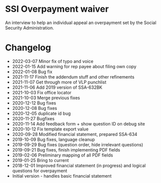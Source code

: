 # SSI Overpayment waiver

An interview to help an individual appeal an overpayment set by the Social
Security Administration.

# Changelog
* 2022-03-07 Minor fix of typo and voice
* 2022-01-15 Add warning for rep payee about filing own copy
* 2022-01-08 Bug fix
* 2021-11-17 Finish the addendum stuff and other refinements
* 2021-11-07 Get through more of VLP punchlist
* 2021-11-06 Add 2019 version of SSA-632BK
* 2021-10-03 Fix office locator
* 2021-10-03 Merge previous fixes
* 2020-12-12 Bug fixes
* 2020-12-08 Bug fixes
* 2020-12-05 duplicate id bug
* 2020-11-27 Bugfixes
* 2020-11-14 Add feedback form + show question ID on debug site
* 2020-10-12 Fix template export value
* 2020-09-28 Modified financial statement, prepared SSA-634
* 2019-10-09 Bug fixes, language cleanup
* 2019-09-29 Bug fixes (question order, hide irrelevant questions)
* 2019-09-21 Bug fixes, finish implementing PDF fields
* 2019-02-06 Preliminary mapping of all PDF fields
* 2019-01-25 Bring to current
* 2018-12-01 Improved financial statement (in progress) and logical questions for overpayment
* Initial version - handles basic financial statement